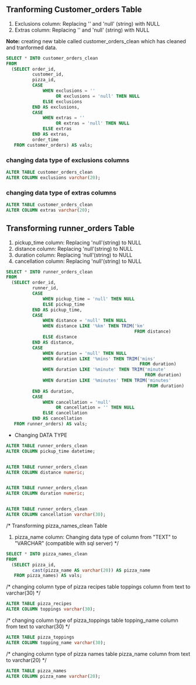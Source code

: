 ## Tranforming Customer_orders Table ##
1. Exclusions column: Replacing '' and 'null' (string) with NULL
2. Extras column: Replacing '' and 'null' (string) with NULL

**Note:** creating new table called customer_orders_clean which has cleaned and tranformed data.

````sql
SELECT * INTO customer_orders_clean
FROM
  (SELECT order_id,
          customer_id,
          pizza_id,
          CASE
              WHEN exclusions = ''
                   OR exclusions = 'null' THEN NULL
              ELSE exclusions
          END AS exclusions,
          CASE
              WHEN extras = ''
                   OR extras = 'null' THEN NULL
              ELSE extras
          END AS extras,
          order_time
   FROM customer_orders) AS vals; 
````

### changing data type of exclusions columns
````sql
ALTER TABLE customer_orders_clean
ALTER COLUMN exclusions varchar(20);
````

### changing data type of extras columns
````sql
ALTER TABLE customer_orders_clean
ALTER COLUMN extras varchar(20);
````


## Transforming runner_orders Table
1. pickup_time column: Replacing 'null'(string) to NULL
2. distance column: Replacing 'null'(string) to NULL
3. duration column: Replacing 'null'(string) to NULL
4. cancellation column: Replacing 'null'(string) to NULL


````sql
SELECT * INTO runner_orders_clean
FROM
  (SELECT order_id,
          runner_id,
          CASE
              WHEN pickup_time = 'null' THEN NULL
              ELSE pickup_time
          END AS pickup_time,
          CASE
              WHEN distance = 'null' THEN NULL
              WHEN distance LIKE '%km' THEN TRIM('km'
                                                 FROM distance)
              ELSE distance
          END AS distance,
          CASE
              WHEN duration = 'null' THEN NULL
              WHEN duration LIKE '%mins' THEN TRIM('mins'
                                                   FROM duration)
              WHEN duration LIKE '%minute' THEN TRIM('minute'
                                                     FROM duration)
              WHEN duration LIKE '%minutes' THEN TRIM('minutes'
                                                      FROM duration)
          END AS duration,
          CASE
              WHEN cancellation = 'null'
                   OR cancellation = '' THEN NULL
              ELSE cancellation
          END AS cancellation
   FROM runner_orders) AS vals;
````

- Changing DATA TYPE

````sql
ALTER TABLE runner_orders_clean
ALTER COLUMN pickup_time datetime;


ALTER TABLE runner_orders_clean
ALTER COLUMN distance numeric;


ALTER TABLE runner_orders_clean
ALTER COLUMN duration numeric;


ALTER TABLE runner_orders_clean
ALTER COLUMN cancellation varchar(30);
````

/*
Transforming pizza_names_clean Table
1. pizza_name column: Changing data type of column from "TEXT" to "VARCHAR" (compatible with sql server)
*/

````sql
SELECT * INTO pizza_names_clean
FROM
  (SELECT pizza_id,
          cast(pizza_name AS varchar(20)) AS pizza_name
   FROM pizza_names) AS vals;
````
/*
changing column type of pizza recipes table toppings column from text to varchar(30)
*/

````sql
ALTER TABLE pizza_recipes
ALTER COLUMN toppings varchar(30);
````

/*
changing column type of pizza_toppings table topping_name column from text to varchar(30)
*/

````sql
ALTER TABLE pizza_toppings
ALTER COLUMN topping_name varchar(30);
````

/*
changing column type of pizza names table pizza_name column from text to varchar(20)
*/

````sql
ALTER TABLE pizza_names
ALTER COLUMN pizza_name varchar(20);
````
